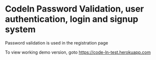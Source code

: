 # Codeln Password Validation, user authentication, login and signup system

Password validation is used in the registration page

To view working demo version, goto https://code-ln-test.herokuapp.com 
